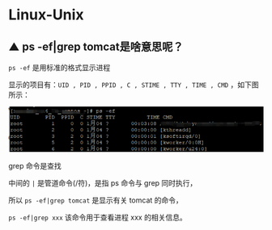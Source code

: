 # Linux-Unix



## ▲ ps -ef|grep tomcat是啥意思呢？

`ps -ef` 是用标准的格式显示进程

显示的项目有：`UID , PID , PPID , C , STIME , TTY , TIME , CMD` ，如下图所示：

![img](readme.assets/20200221141148508.png)

grep 命令是查找

中间的 `|` 是管道命令(/符)，是指 ps 命令与 grep 同时执行，

所以 `ps -ef|grep tomcat` 是显示有关 tomcat 的命令，

`ps -ef|grep xxx` 该命令用于查看进程 xxx 的相关信息。